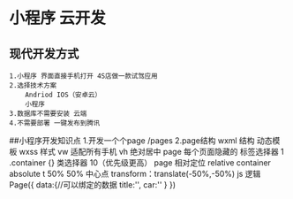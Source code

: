 # 小程序 云开发

## 现代开发方式
    1.小程序 界面直接手机打开 4S店做一款试驾应用
    2.选择技术方案
        Andriod IOS（安卓云）
        小程序
    3.数据库不需要安装 云端
    4.不需要部署 一键发布到腾讯
    
##小程序开发知识点
    1.开发一个个page
        /pages
    2.page结构
        wxml 结构
            动态模板
        wxss 样式
            vw 适配所有手机
            vh
            绝对居中
            page 每个页面隐藏的 标签选择器 1
            .container {} 类选择器 10（优先级更高）
            page 相对定位 relative
            container absolute
                t 50% 50% 中心点
            transform：translate(-50%,-50%)
        js 逻辑
            Page({
                data:{//可以绑定的数据
                    title:'',
                    car:''
                }
            })
